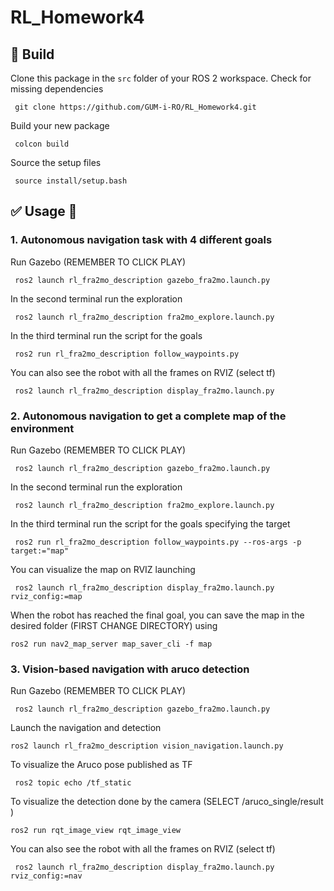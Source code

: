 # RL_Homework4

## :hammer: Build

Clone this package in the `src` folder of your ROS 2 workspace. Check for missing dependencies
```
 git clone https://github.com/GUM-i-RO/RL_Homework4.git

```
Build your new package

```
 colcon build
```
Source the setup files

```
 source install/setup.bash
```
## :white_check_mark: Usage 🤖
### 1. Autonomous navigation task with 4 different goals

Run Gazebo (REMEMBER TO CLICK PLAY)
```
 ros2 launch rl_fra2mo_description gazebo_fra2mo.launch.py

```
In the second terminal run the exploration
```
 ros2 launch rl_fra2mo_description fra2mo_explore.launch.py 
```
In the third terminal run the script for the goals
```
 ros2 run rl_fra2mo_description follow_waypoints.py 
```
You can also see the robot with all the frames on RVIZ (select tf)
```
 ros2 launch rl_fra2mo_description display_fra2mo.launch.py 
```
### 2. Autonomous navigation to get a complete map of the environment

Run Gazebo (REMEMBER TO CLICK PLAY)
```
 ros2 launch rl_fra2mo_description gazebo_fra2mo.launch.py
```
In the second terminal run the exploration
```
 ros2 launch rl_fra2mo_description fra2mo_explore.launch.py 
```
In the third terminal run the script for the goals specifying the target
```
 ros2 run rl_fra2mo_description follow_waypoints.py --ros-args -p target:="map"
```
You can visualize the map on RVIZ launching
```
 ros2 launch rl_fra2mo_description display_fra2mo.launch.py rviz_config:=map
```
When the robot has reached the final goal, you can save the map in the desired folder (FIRST CHANGE DIRECTORY) using
```
ros2 run nav2_map_server map_saver_cli -f map
```

### 3. Vision-based navigation with aruco detection
Run Gazebo (REMEMBER TO CLICK PLAY)
```
 ros2 launch rl_fra2mo_description gazebo_fra2mo.launch.py
```
Launch the navigation and detection
```
ros2 launch rl_fra2mo_description vision_navigation.launch.py 
```
To visualize the Aruco pose published as TF
```
 ros2 topic echo /tf_static
```
To visualize the detection done by the camera (SELECT /aruco_single/result )
```
ros2 run rqt_image_view rqt_image_view 
```
You can also see the robot with all the frames on RVIZ (select tf)
```
 ros2 launch rl_fra2mo_description display_fra2mo.launch.py rviz_config:=nav
```

